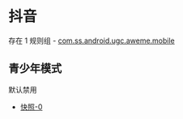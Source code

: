# 抖音

存在 1 规则组 - [com.ss.android.ugc.aweme.mobile](/src/apps/com.ss.android.ugc.aweme.mobile.ts)

## 青少年模式

默认禁用

- [快照-0](https://i.gkd.li/import/13255513)
